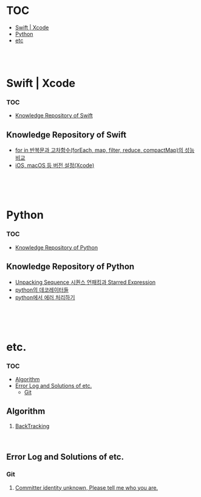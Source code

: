 

# TOC

- [Swift | Xcode](#swift--xcode)
- [Python](#python)
- [etc](#etc)

<br>
<br>

# Swift | Xcode

### TOC

- [Knowledge Repository of Swift](#knowledge-repository-of-swift)


## Knowledge Repository of Swift

- [for in 반복문과 고차함수(forEach, map, filter, reduce, compactMap)의 성능 비교](swift/performance_between_for_in_loop_and_high_order_function.md)
- [iOS, macOS 등 버전 설정(Xcode)](swift/set-versions-in-xcode.md)


<br>
<br>
<br>

# Python

### TOC

- [Knowledge Repository of Python](#knowledge-repository-of-python)

## Knowledge Repository of Python

- [Unpacking Sequence 시퀀스 언패킹과 Starred Expression](python/packing_and_unpacking.md)
- [python의 데코레이터들](python/decorators.md)
- [python에서 에러 처리하기](python/handling_errors.md)

<!-- - [python + 가상환경 + 다양한 라이브러리 + 협업 + 깃 조건에서 의존성 관리를 어떻게 해야할까?](python/how_to_manage_dependencies_under_python_venv_collaboration_git.md) -->
<!-- - Endpoint를 효율적으로 관리하는 몇 가지 방법 -->
<!-- - Python의 데코레이터들, @classmethod, @unique? -->
<!-- - Python은 콘솔에 언제, 왜 출력할까? -->
<!-- - Python의 에러핸들링 -->
<!-- - python의 중첩, 콜백에서 벗어나기 -->

<br>
<br>
<br>

# etc.

### TOC


- [Algorithm](#algorithm)
- [Error Log and Solutions of etc.](#error-log-and-solutions-of-etc)
    - [Git](#git)


## Algorithm

1. [BackTracking](etc/algorithm/backtracking.md)

<br>

## Error Log and Solutions of etc.

### Git

1. [Committer identity unknown, Please tell me who you are.](etc/git/committer_identity_unknown.md)

